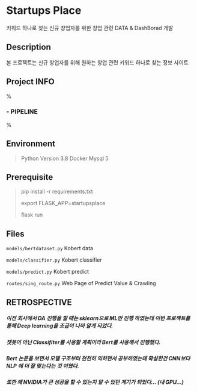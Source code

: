 

# Startups Place
키워드 하나로 찾는 신규 창업자를 위한 창업 관련 DATA &amp; DashBorad 개발

## Description
본 프로젝트는 신규 창업자를 위해 원하는 창업 관련 키워드 하나로 찾는 정보 사이트

## Project INFO
%

### - PIPELINE
%

## Environment

> Python Version 3.8
> Docker Mysql 5


## Prerequisite
> pip install -r requirements.txt
> 
> export FLASK_APP=startupsplace
>
> flask run


## Files
`models/bertdataset.py` Kobert data

`models/classifier.py` Kobert classifier

`models/predict.py` Kobert predict

`routes/sing_route.py` Web Page of Predict Value & Crawling

## RETROSPECTIVE
##### 이전  회사에서 DA 진행을 할 때는 sklearn으로 ML만 진행 하였는데 이번 프로젝트를 통해 Deep learning을 조금이 나마 알게 되었다.
##### 챗봇이 아닌 Classifiter를 사용할 계획이라 Bert를 사용해서 진행했다.
##### Bert 논문을 보면서 모델 구조부터 천천히 익히면서 공부하였는데 확실한건 CNN보다 NLP 에 더 잘 맞는다는 것 이였다.
##### 또한 왜 NVIDIA가 큰 성공을 할 수 있는지 알 수 있던 계기가 되었다... (내 GPU...)

